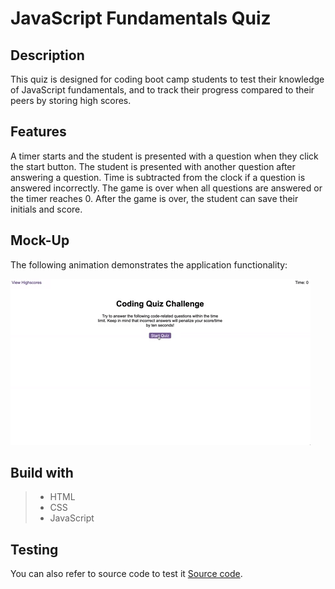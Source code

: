 # JavaScript Fundamentals Quiz

## Description
 This quiz is designed for coding boot camp students to test their knowledge of JavaScript fundamentals, and to track their progress compared to their peers by storing high scores.

## Features
A timer starts and the student is presented with a question when they click the start button.
The student is presented with another question after answering a question.
Time is subtracted from the clock if a question is answered incorrectly.
The game is over when all questions are answered or the timer reaches 0.
After the game is over, the student can save their initials and score.

## Mock-Up

The following animation demonstrates the application functionality:

![A user clicks through an interactive coding quiz, then enters initials to save the high score before resetting and starting over.](./Assets/img/04-web-apis-homework-demo.gif)
 ## Build with
> - HTML
> -  CSS
> - JavaScript

## Testing
You can also refer to source code to test it [Source code](https://iaroslavlasiichuk.github.io/quiz-application).
